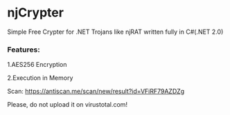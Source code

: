 # njCrypter
Simple Free Crypter for .NET Trojans like njRAT written fully in C#(.NET 2.0) 

### Features:

1.AES256 Encryption

2.Execution in Memory

Scan: https://antiscan.me/scan/new/result?id=VFiRF79AZDZg

Please, do not upload it on virustotal.com!
